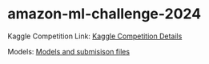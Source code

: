 # amazon-ml-challenge-2024

Kaggle Competition Link:
[Kaggle Competition Details](https://www.kaggle.com/datasets/suvroo/amazon-ml-challenge)

Models:
[Models and submisison files](https://drive.google.com/drive/folders/15u9Og-XkcDxvoktIqKgClfVIDk4XRUkI?usp=sharing)
